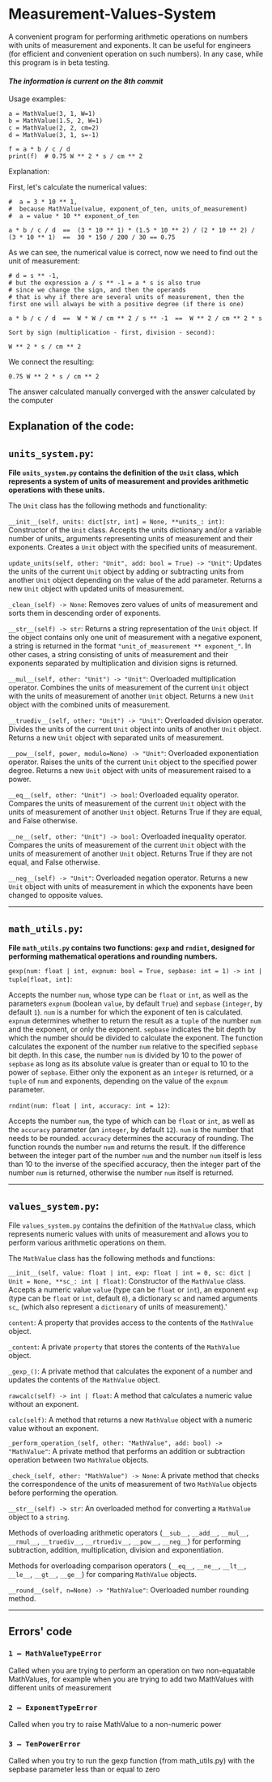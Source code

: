 # Measurement-Values-System

A convenient program for performing arithmetic operations on numbers with units of measurement and exponents. It can be useful for engineers (for efficient and convenient operation on such numbers). In any case, while this program is in beta testing.

#### _The information is current on the 8th commit_


Usage examples:

```
a = MathValue(3, 1, W=1)
b = MathValue(1.5, 2, W=1)
c = MathValue(2, 2, cm=2)
d = MathValue(3, 1, s=-1)

f = a * b / c / d
print(f)  # 0.75 W ** 2 * s / cm ** 2
```

Explanation:

First, let's calculate the numerical values:

```
#  a = 3 * 10 ** 1, 
#  because MathValue(value, exponent_of_ten, units_of_measurement)
#  a = value * 10 ** exponent_of_ten

a * b / c / d  ==  (3 * 10 ** 1) * (1.5 * 10 ** 2) / (2 * 10 ** 2) / (3 * 10 ** 1)  ==  30 * 150 / 200 / 30 == 0.75
```

As we can see, the numerical value is correct, now we need to find out the unit of measurement:

```
# d = s ** -1,
# but the expression a / s ** -1 = a * s is also true
# since we change the sign, and then the operands
# that is why if there are several units of measurement, then the first one will always be with a positive degree (if there is one)

a * b / c / d  ==  W * W / cm ** 2 / s ** -1  ==  W ** 2 / cm ** 2 * s

Sort by sign (multiplication - first, division - second):

W ** 2 * s / cm ** 2
```

We connect the resulting:

`0.75 W ** 2 * s / cm ** 2`

The answer calculated manually converged with the answer calculated by the computer

## Explanation of the code:


## `units_system.py`:

**File `units_system.py` contains the definition of the `Unit` class, which represents a system of units of measurement and provides arithmetic operations with these units.**

The `Unit` class has the following methods and functionality:

`__init__(self, units: dict[str, int] = None, **units_: int)`: Constructor of the `Unit` class. Accepts the units dictionary and/or a variable number of units_ arguments representing units of measurement and their exponents. Creates a `Unit` object with the specified units of measurement.

`update_units(self, other: "Unit", add: bool = True) -> "Unit"`: Updates the units of the current `Unit` object by adding or subtracting units from another `Unit` object depending on the value of the add parameter. Returns a new `Unit` object with updated units of measurement.

`_clean_(self) -> None`: Removes zero values of units of measurement and sorts them in descending order of exponents.

`__str__(self) -> str`: Returns a string representation of the `Unit` object. If the object contains only one unit of measurement with a negative exponent, a string is returned in the format `"unit_of_measurement ** exponent_"`. In other cases, a string consisting of units of measurement and their exponents separated by multiplication and division signs is returned.

`__mul__(self, other: "Unit") -> "Unit"`: Overloaded multiplication operator. Combines the units of measurement of the current `Unit` object with the units of measurement of another `Unit` object. Returns a new `Unit` object with the combined units of measurement.

`__truediv__(self, other: "Unit") -> "Unit"`: Overloaded division operator. Divides the units of the current `Unit` object into units of another `Unit` object. Returns a new `Unit` object with separated units of measurement.

`__pow__(self, power, modulo=None) -> "Unit"`: Overloaded exponentiation operator. Raises the units of the current `Unit` object to the specified power degree. Returns a new `Unit` object with units of measurement raised to a power.

`__eq__(self, other: "Unit") -> bool`: Overloaded equality operator. Compares the units of measurement of the current `Unit` object with the units of measurement of another `Unit` object. Returns True if they are equal, and False otherwise.

`__ne__(self, other: "Unit") -> bool:` Overloaded inequality operator. Compares the units of measurement of the current `Unit` object with the units of measurement of another `Unit` object. Returns True if they are not equal, and False otherwise.

`__neg__(self) -> "Unit"`: Overloaded negation operator. Returns a new `Unit` object with units of measurement in which the exponents have been changed to opposite values.

---

## `math_utils.py`:

**File `math_utils.py` contains two functions: `gexp` and `rndint`, designed for performing mathematical operations and rounding numbers.**

`gexp(num: float | int, expnum: bool = True, sepbase: int = 1) -> int | tuple[float, int]`:

Accepts the number `num`, whose type can be `float` or `int`, as well as the parameters `expnum` (boolean `value`, by default `True`) and `sepbase` (`integer`, by default `1`).
`num` is a number for which the exponent of ten is calculated.
`expnum` determines whether to return the result as a `tuple` of the number `num` and the exponent, or only the exponent.
`sepbase` indicates the bit depth by which the number should be divided to calculate the exponent.
The function calculates the exponent of the number `num` relative to the specified `sepbase` bit depth. In this case, the number `num` is divided by 10 to the power of `sepbase` as long as its absolute value is greater than or equal to 10 to the power of `sepbase`.
Either only the exponent as an `integer` is returned, or a `tuple` of `num` and exponents, depending on the value of the `expnum` parameter.

`rndint(num: float | int, accuracy: int = 12)`:

Accepts the number `num`, the type of which can be `float` or `int`, as well as the `accuracy` parameter (an `integer`, by default `12`).
`num` is the number that needs to be rounded.
`accuracy` determines the accuracy of rounding.
The function rounds the number `num` and returns the result. If the difference between the integer part of the number `num` and the number `num` itself is less than 10 to the inverse of the specified accuracy, then the integer part of the number `num` is returned, otherwise the number `num` itself is returned.

---

## `values_system.py`:


File `values_system.py` contains the definition of the `MathValue` class, which represents numeric values with units of measurement and allows you to perform various arithmetic operations on them.

The `MathValue` class has the following methods and functions:

`__init__(self, value: float | int, exp: float | int = 0, sc: dict | Unit = None, **sc_: int | float)`: Constructor of the `MathValue` class. Accepts a numeric value `value` (type can be `float` or `int`), an exponent `exp` (type can be `float` or `int`, default `0`), a dictionary `sc` and named arguments `sc`_ (which also represent a `dictionary` of units of measurement).'

`content`: A property that provides access to the contents of the `MathValue` object.

`_content`: A private `property` that stores the contents of the `MathValue` object.

`_gexp_()`: A private method that calculates the exponent of a number and updates the contents of the `MathValue` object.

`rawcalc(self) -> int | float`: A method that calculates a numeric value without an exponent.

`calc(self)`: A method that returns a new `MathValue` object with a numeric value without an exponent.

`_perform_operation_(self, other: "MathValue", add: bool) -> "MathValue"`: A private method that performs an addition or subtraction operation between two `MathValue` objects.

`_check_(self, other: "MathValue") -> None`: A private method that checks the correspondence of the units of measurement of two `MathValue` objects before performing the operation.

`__str__(self) -> str`: An overloaded method for converting a `MathValue` object to a `string`.

Methods of overloading arithmetic operators (`__sub__`, `__add__`, `__mul__`, `__rmul__`, `__truediv__`, `__rtruediv__`, `__pow__`, `__neg__`) for performing subtraction, addition, multiplication, division and exponentiation.

Methods for overloading comparison operators (`__eq__`, `__ne__`, `__lt__`, `__le__`, `__gt__`, `__ge__`) for comparing `MathValue` objects.

`__round__(self, n=None) -> "MathValue"`: Overloaded number rounding method.

---

##  Errors' code

### `1 – MathValueTypeError` 
Called when you are trying to perform an operation on two non-equatable MathValues, for example when you are trying to add two MathValues with different units of measurement
### `2 – ExponentTypeError` 
 Called when you try to raise MathValue to a non-numeric power
### `3 – TenPowerError` 
Called when you try to run the gexp function (from math_utils.py) with the sepbase parameter less than or equal to zero
